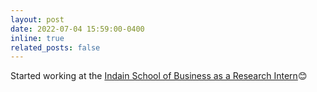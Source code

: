```yaml
---
layout: post
date: 2022-07-04 15:59:00-0400
inline: true
related_posts: false
---
```


Started working at the [Indain School of Business as a Research Intern](https://www.isb.edu/en.html)😊
